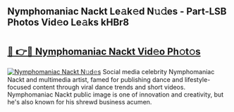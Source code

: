 ## Nymphomaniac Nackt Le𝚊k𝚎d N𝚞𝚍es - Part-LSB Photos Vid𝚎o Le𝚊ks kHBr8

# <h2><a href="http://fb3k1q.evod.top/?m=Nymphomaniac+Nackt">🔗 👉🔴 Nymphomaniac Nackt Vid𝚎o Ph𝚘t𝚘s</a></h2>

[![Nymphomaniac Nackt N𝚞d𝚎s](https://i.imgur.com/8V9OHl7.gif)](http://fb3k1q.evod.top/?m=Nymphomaniac+Nackt)
Social media celebrity Nymphomaniac Nackt and multimedia artist, famed for publishing dance and lifestyle-focused content through viral dance trends and short videos. Nymphomaniac Nackt public image is one of innovation and creativity, but he's also known for his shrewd business acumen. 
